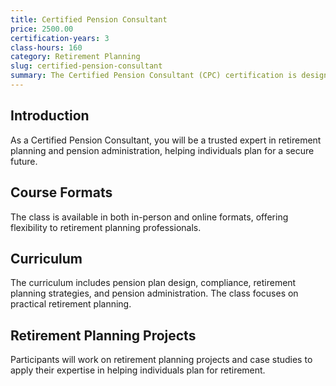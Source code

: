 ```yaml
---
title: Certified Pension Consultant
price: 2500.00
certification-years: 3
class-hours: 160
category: Retirement Planning
slug: certified-pension-consultant
summary: The Certified Pension Consultant (CPC) certification is designed for professionals in retirement planning and pension administration roles. This comprehensive class covers pension plan design, compliance, and retirement planning strategies. It equips candidates with the skills needed to provide expert retirement planning advice.
---
```


## Introduction

As a Certified Pension Consultant, you will be a trusted expert in retirement planning and pension administration, helping individuals plan for a secure future.

## Course Formats

The class is available in both in-person and online formats, offering flexibility to retirement planning professionals.

## Curriculum

The curriculum includes pension plan design, compliance, retirement planning strategies, and pension administration. The class focuses on practical retirement planning.

## Retirement Planning Projects

Participants will work on retirement planning projects and case studies to apply their expertise in helping individuals plan for retirement.

